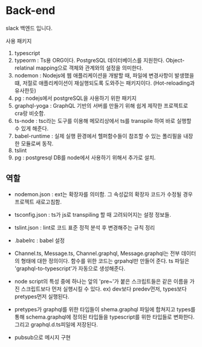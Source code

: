 # Back-end

slack 백엔드 입니다.

사용 패키지

1. typescript
2. typeorm : Ts용 ORG이다. PostgreSQL 데이터베이스를 지원한다. Object-relatinal mapping으로 객체와 관계와의 설정을 의미한다.
3. nodemon : Nodejs에 웹 애플리케이션을 개발할 때, 파일에 변경사항이 발생했을 떄, 저절로 애플리케이션이 재실행되도록 도와주는 패키지이다. (Hot-reloading과 유사한듯)
4. pg : nodejs에서 postgreSQL을 사용하기 위한 패키지
5. graphql-yoga : GraphQL 기반의 서버를 만들기 위해 쉽게 제작한 프로젝트로 cra랑 비슷함.
6. ts-node : tsc라는 도구를 이용해 메모리상에서 ts를 transpile 하여 바로 실행할 수 있게 해준다.
7. babel-runtime : 실제 실행 환경에서 헬퍼함수들이 참조할 수 있는 폴리필을 내장한 모듈로써 동작.
8. tslint
9. pg : postgresql DB를 node에서 사용하기 위해서 추가로 설치.

## 역할

- nodemon.json : ext는 확장자를 의미함. 그 속성값의 확장자 코드가 수정될 경우 프로젝트 새로고침함.
- tsconfig.json : ts가 js로 transpiling 할 때 고려되어지는 설정 정보들.
- tslint.json : lint로 코드 표준 정적 분석 후 변경해주는 규칙 정리
- .babelrc : babel 설정

- Channel.ts, Message.ts, Channel.graphql, Message.graphql는 전부 데이터의 형태에 대한 정의이다. 함수를 위한 코드는 grpahql만 만들어 준다. ts 파일은 'graphql-to-typescript'가 자동으로 생성해준다.

- node script의 특성 중에 하나는 앞의 'pre~'가 붙은 스크립트들은 같은 이름을 가진 스크립트보다 먼저 실행시킬 수 있다. ex) dev보다 predev먼저, types보다 pretypes먼저 실행된다.
- pretypes가 graphql를 위한 타입들이 shema.graphql 파일에 합쳐지고 types를 통해 schema.graphql에 정의된 타입들을 typescript를 위한 타입들로 변화한다. 그리고 graphql.d.ts피일에 저장된다.
- pubsub으로 메시지 구현